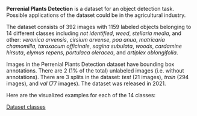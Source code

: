 **Perrenial Plants Detection** is a dataset for an object detection task. Possible applications of the dataset could be in the agricultural industry. 

The dataset consists of 392 images with 1159 labeled objects belonging to 14 different classes including *not identified*, *weed*, *stellaria media*, and other: *veronica arvensis*, *cirsium arvense*, *poa anua*, *matricaria chamomilla*, *taraxacum officinale*, *sagina subulata*, *woods*, *cardamine hirsuta*, *elymus repens*, *portulaca oleracea*, and *artiplex oblongifolia*.

Images in the Perrenial Plants Detection dataset have bounding box annotations. There are 2 (1% of the total) unlabeled images (i.e. without annotations). There are 3 splits in the dataset: *test* (21 images), *train* (294 images), and *val* (77 images). The dataset was released in 2021.

Here are the visualized examples for each of the 14 classes:

[Dataset classes](https://github.com/dataset-ninja/perrenial-plants/raw/main/visualizations/classes_preview.webm)
